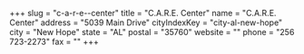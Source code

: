 +++
slug = "c-a-r-e--center"
title = "C.A.R.E. Center"
name = "C.A.R.E. Center"
address = "5039 Main Drive"
cityIndexKey = "city-al-new-hope"
city = "New Hope"
state = "AL"
postal = "35760"
website = ""
phone = "256 723-2273"
fax = ""
+++

